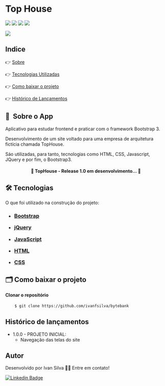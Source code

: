 # Top House

![](https://img.shields.io/github/issues/ivanfsilva/bytebank)
![](https://img.shields.io/github/forks/ivanfsilva/bytebank)
![](https://img.shields.io/github/stars/ivanfsilva/bytebank)
![](https://img.shields.io/github/license/ivanfsilva/bytebank)


![](https://img.shields.io/badge/STATUS-EM_DESENVOLVIMENTO-blue)

## Indice

👉 [Sobre](#-sobre-o-app)

👉 [Tecnologias Utilizadas](#-tecnologias)

👉 [Como baixar o projeto](#-como-baixar-o-projeto)

👉 [Histórico de Lançamentos](#histórico-de-lançamentos)

## 🔖&nbsp; Sobre o App

Aplicativo para estudar frontend e praticar com o framework Bootstrap 3. 

Desenvolvimento de um site voltado para uma empresa de arquitetura fictícia chamada TopHouse. 

Sáo utilizadas, para tanto, tecnologias como HTML, CSS, Javascript, JQuery e por fim, o Bootstrap3.

<h4 align="center"> 
	🚧  TopHouse - Release 1.0 em desenvolvimento...  🚧
</h4>

## 🛠 Tecnologias

O que foi utilizado na construção do projeto:

<h3>

* [Bootstrap](https://getbootstrap.com/docs/3.3/)


* [jQuery](https://jquery.com/)


* [JavaScript](https://www.javascript.com/)


* [HTML](*)


* [CSS](*)


</h3>


## 🗂 Como baixar o projeto

#### Clonar o repositório

```bash
    $ git clone https://github.com/ivanfsilva/bytebank
```



## Histórico de lançamentos

* 1.0.0 - PROJETO INICIAL:
  * Navegação das telas do site
  
## Autor

Desenvolvido por Ivan Silva 👋🏽 Entre em contato!

[![Linkedin Badge](https://img.shields.io/badge/-IvanSilva-blue?style=flat-square&logo=Linkedin&logoColor=white&link=https://www.linkedin.com/in/ivanfsilva/)](https://www.linkedin.com/in/ivanfsilva/) 

